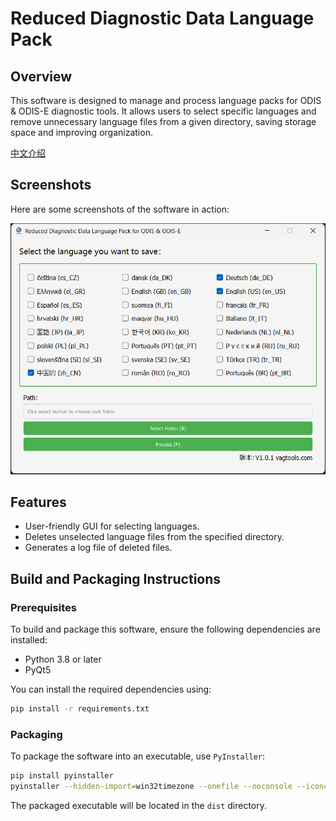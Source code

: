# Reduced Diagnostic Data Language Pack

## Overview
This software is designed to manage and process language packs for ODIS & ODIS-E diagnostic tools. It allows users to select specific languages and remove unnecessary language files from a given directory, saving storage space and improving organization.

[中文介绍](./README.zh.md)


## Screenshots

Here are some screenshots of the software in action:

![Screenshot](./Screenshots/Image_20250508192750_1310.png)


## Features
- User-friendly GUI for selecting languages.
- Deletes unselected language files from the specified directory.
- Generates a log file of deleted files.

## Build and Packaging Instructions

### Prerequisites
To build and package this software, ensure the following dependencies are installed:
- Python 3.8 or later
- PyQt5

You can install the required dependencies using:
```bash
pip install -r requirements.txt
```

### Packaging
To package the software into an executable, use `PyInstaller`:
```bash
pip install pyinstaller
pyinstaller --hidden-import=win32timezone --onefile --noconsole --icon=src/VW.ico --name=Reduced-Diagnostic-Data-Language-Pack --collect-binaries=pyzbar --add-data "src/VW.ico;src" .\src\Reduced-Diagnostic-Data-Language-Pack.py
```
The packaged executable will be located in the `dist` directory.

